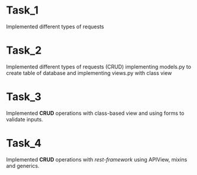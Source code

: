 # Task_1
Implemented different types of requests 

# Task_2
Implemented different types of requests (CRUD) implementing models.py to create table of database and implementing views.py with class view

# Task_3
Implemented **CRUD** operations with class-based view and using forms to validate inputs.

# Task_4
Implemented **CRUD** operations with *rest-framework* using APIView, mixins and generics.
